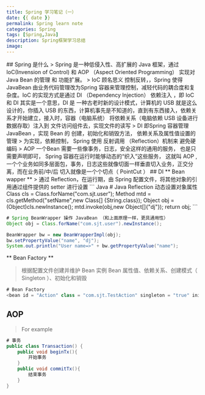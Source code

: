 ```yaml
---
title: Spring 学习笔记（一）
date: {{ date }}
permalink: Spring learn note
categories: Spring
tags: [Spring,Java]
description: Spring框架学习总结
image:
---
```

<p class="description"></p>
## Spring 是什么
> Spring 是一种低侵入性、高扩展的 Java 框架，通过 IoC(Invension of Control) 和 AOP （Aspect Oriented Programming） 实现对Java Bean 的管理 和 功能扩展。
>  IoC 顾名思义 控制反转，，Spring 使得 JavaBean 由业务代码管理改为Spring 容器来管理控制，减轻代码的耦合度和复杂度。IoC 的实现方式是通过 DI （Dependency Injection） 依赖注入  ，即 IoC 和 DI 其实是一个意思，DI 是 一种古老时新的设计模式，计算机的 USB 就是这么设计的，你插入 USB  的东西，计算机事先是不知道的，直到有东西接入，依赖关系才开始建立，接入时，容器（电脑系统） 将依赖关系（电脑依赖 USB 设备进行数据存取）注入到 文件访问组件去，实现文件的读写
>  DI 即Spring 容器管理 JavaBean ，实现 Bean 的 创建，初始化和销毁方法， 依赖关系及属性值设置的管理
> 为实现，依赖控制， Spring 使用 反射调用 （Reflection）机制来 避免硬编码
> AOP 一个Bean 需要一些像事务，日志，安全这样的通用的服务， 也是只需要声明即可， Spring 容器在运行时能够动态的“织入”这些服务， 这就叫 AOP  ,一个个业务如同多层面包，事务，日志这些就像切面一样垂直切入业务，正交分离，而在业务前/中/后 切入就像是一个个切点（ PointCut ）
##  DI
** Bean wapper **
> 通过 Reflection，在运行期，由 Spring 配置文件，将其他对象的引用通过组件提供的 setter 进行设置 
``` Java
# Java Reflection 动态设置对象属性
Class cls = Class.forName("com.sjt.user");
Method mtd = cls.getMethod("setName",new Class[] {String.class});
Object obj = (Object)cls.newInstance();
mtd.invoke(obj,new Object[]{"dj"});
return obj;
```

``` Java
# Spring BeanWrapper 操作 JavaBean （和上面原理一样，更具通用性）
Object obj = Class.forName("com.sjt.user").newInstance();

BeanWrapper bw = new BeanWrapperImpl(obj);
bw.setPropertyValue("name", "dj");
System.out.println("User name=>" + bw.getPropertyValue("name");
```
** Bean Factory **
>  根据配置文件创建并维护 Bean 实例
> Bean 属性值、依赖关系、创建模式（ Singleton ）、初始化和销毁
```Java
# Bean Factory
<bean id = "Action" class = "com.sjt.TestAction" singleton = "true" init-method = "init" destroy-method = "cleanup" depends-on = "ActionManager">
```
##  AOP
>  For example
``` Java
# 事务
public class Transaction() {
    public void beginTx(){
        开始事务
    }
    public void commitTx(){
        结束事务
    }
}
```

